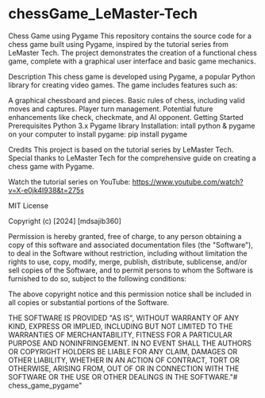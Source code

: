 # chessGame_LeMaster-Tech
Chess Game using Pygame
This repository contains the source code for a chess game built using Pygame, inspired by the tutorial series from LeMaster Tech. The project demonstrates the creation of a functional chess game, complete with a graphical user interface and basic game mechanics.

Description
This chess game is developed using Pygame, a popular Python library for creating video games. The game includes features such as:

A graphical chessboard and pieces.
Basic rules of chess, including valid moves and captures.
Player turn management.
Potential future enhancements like check, checkmate, and AI opponent.
Getting Started
Prerequisites
Python 3.x
Pygame library
Installation:
intall python & pygame on your computer
to install pygame: pip install pygame

Credits
This project is based on the tutorial series by LeMaster Tech. Special thanks to LeMaster Tech for the comprehensive guide on creating a chess game with Pygame.

Watch the tutorial series on YouTube: https://www.youtube.com/watch?v=X-e0jk4I938&t=275s

MIT License

Copyright (c) [2024] [mdsajib360]

Permission is hereby granted, free of charge, to any person obtaining a copy
of this software and associated documentation files (the "Software"), to deal
in the Software without restriction, including without limitation the rights
to use, copy, modify, merge, publish, distribute, sublicense, and/or sell
copies of the Software, and to permit persons to whom the Software is
furnished to do so, subject to the following conditions:

The above copyright notice and this permission notice shall be included in all
copies or substantial portions of the Software.

THE SOFTWARE IS PROVIDED "AS IS", WITHOUT WARRANTY OF ANY KIND, EXPRESS OR
IMPLIED, INCLUDING BUT NOT LIMITED TO THE WARRANTIES OF MERCHANTABILITY,
FITNESS FOR A PARTICULAR PURPOSE AND NONINFRINGEMENT. IN NO EVENT SHALL THE
AUTHORS OR COPYRIGHT HOLDERS BE LIABLE FOR ANY CLAIM, DAMAGES OR OTHER
LIABILITY, WHETHER IN AN ACTION OF CONTRACT, TORT OR OTHERWISE, ARISING FROM,
OUT OF OR IN CONNECTION WITH THE SOFTWARE OR THE USE OR OTHER DEALINGS IN THE
SOFTWARE."# chess_game_pygame" 

